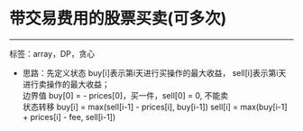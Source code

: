 # 带交易费用的股票买卖(可多次)  
---
标签：array，DP，贪心  
* 思路：先定义状态 buy[i]表示第i天进行买操作的最大收益， sell[i]表示第i天进行卖操作的最大收益；  
  边界值 buy[0] = - prices[0]，买一件，sell[0] = 0, 不能卖  
  状态转移 buy[i] = max(sell[i-1] - prices[i], buy[i-1])  sell[i] = max(buy[i-1] + prices[i] - fee, sell[i-1])  
  
